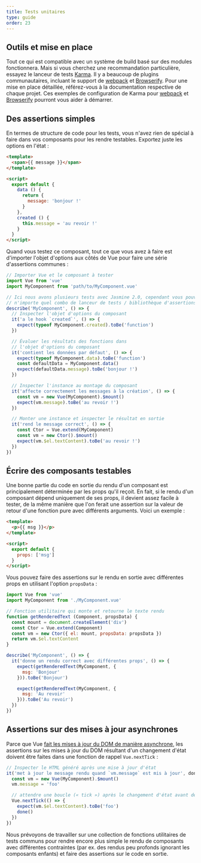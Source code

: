 ```yaml
---
title: Tests unitaires
type: guide
order: 23
---
```


## Outils et mise en place

Tout ce qui est compatible avec un système de build basé sur des modules fonctionnera. Mais si vous cherchez une recommandation particulière, essayez le lanceur de tests [Karma](http://karma-runner.github.io). Il y a beaucoup de plugins communautaires, incluant le support de [webpack](https://github.com/webpack/karma-webpack) et [Browserify](https://github.com/Nikku/karma-browserify). Pour une mise en place détaillée, référez-vous à la documentation respective de chaque projet. Ces exemples de configuration de Karma pour [webpack](https://github.com/vuejs-templates/webpack/blob/master/template/test/unit/karma.conf.js) et [Browserify](https://github.com/vuejs-templates/browserify/blob/master/template/karma.conf.js) pourront vous aider à démarrer.

## Des assertions simples

En termes de structure de code pour les tests, vous n'avez rien de spécial à faire dans vos composants pour les rendre testables. Exportez juste les options en l'état :

``` html
<template>
  <span>{{ message }}</span>
</template>

<script>
  export default {
    data () {
      return {
        message: 'bonjour !'
      }
    },
    created () {
      this.message = 'au revoir !'
    }
  }
</script>
```

Quand vous testez ce composant, tout ce que vous avez à faire est d'importer l'objet d'options aux côtés de Vue pour faire une série d'assertions communes :

``` js
// Importer Vue et le composant à tester
import Vue from 'vue'
import MyComponent from 'path/to/MyComponent.vue'

// Ici nous avons plusieurs tests avec Jasmine 2.0, cependant vous pouvez utiliser
// n'importe quel combo de lanceur de tests / bibliothèque d'assertions que vous préférez
describe('MyComponent', () => {
  // Inspecter l'objet d'options du composant
  it('a le hook `created`', () => {
    expect(typeof MyComponent.created).toBe('function')
  })

  // Évaluer les résultats des fonctions dans
  // l'objet d'options du composant
  it('contient les données par défaut', () => {
    expect(typeof MyComponent.data).toBe('function')
    const defaultData = MyComponent.data()
    expect(defaultData.message).toBe('bonjour !')
  })

  // Inspecter l'instance au montage du composant
  it('affecte correctement les messages à la création', () => {
    const vm = new Vue(MyComponent).$mount()
    expect(vm.message).toBe('au revoir !')
  })

  // Monter une instance et inspecter le résultat en sortie
  it('rend le message correct', () => {
    const Ctor = Vue.extend(MyComponent)
    const vm = new Ctor().$mount()
    expect(vm.$el.textContent).toBe('au revoir !')
  })
})
```

## Écrire des composants testables

Une bonne partie du code en sortie du rendu d'un composant est principalement déterminée par les props qu'il reçoit. En fait, si le rendu d'un composant dépend uniquement de ses props, il devient assez facile à tester, de la même manière que l'on ferait une assertion sur la valeur de retour d'une fonction pure avec différents arguments. Voici un exemple :

``` html
<template>
  <p>{{ msg }}</p>
</template>

<script>
  export default {
    props: ['msg']
  }
</script>
```

Vous pouvez faire des assertions sur le rendu en sortie avec différentes props en utilisant l'option `propsData` :

``` js
import Vue from 'vue'
import MyComponent from './MyComponent.vue'

// Fonction utilitaire qui monte et retourne le texte rendu
function getRenderedText (Component, propsData) {
  const mount = document.createElement('div')
  const Ctor = Vue.extend(Component)
  const vm = new Ctor({ el: mount, propsData: propsData })
  return vm.$el.textContent
}

describe('MyComponent', () => {
  it('donne un rendu correct avec différentes props', () => {
    expect(getRenderedText(MyComponent, {
      msg: 'Bonjour'
    })).toBe('Bonjour')

    expect(getRenderedText(MyComponent, {
      msg: 'Au revoir'
    })).toBe('Au revoir')
  })
})
```

## Assertions sur des mises à jour asynchrones

Parce que Vue [fait les mises à jour du DOM de manière asynchrone](reactivity.html#File-d’attente-de-mise-a-jour-asynchrone), les assertions sur les mises à jour du DOM résultant d'un changement d'état doivent être faites dans une fonction de rappel `Vue.nextTick` :

``` js
// Inspecter le HTML généré après une mise à jour d'état
it('met à jour le message rendu quand `vm.message` est mis à jour', done => {
  const vm = new Vue(MyComponent).$mount()
  vm.message = 'foo'

  // attendre une boucle (« tick ») après le changement d'état avant de faire l'assertion des mises à jour du DOM
  Vue.nextTick(() => {
    expect(vm.$el.textContent).toBe('foo')
    done()
  })
})
```

Nous prévoyons de travailler sur une collection de fonctions utilitaires de tests communs pour rendre encore plus simple le rendu de composants avec différentes contraintes (par ex. des rendus peu profonds ignorant les composants enfants) et faire des assertions sur le code en sortie.
